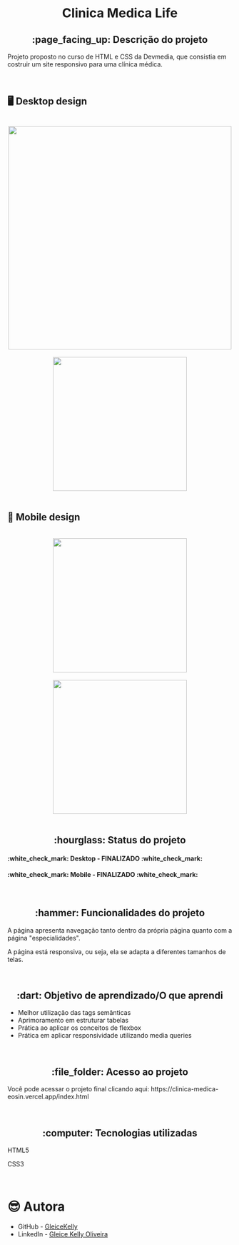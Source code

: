 <h1 align="center">Clinica Medica Life</h1>
<h2 align="center">:page_facing_up: Descrição do projeto</h2>
<p>Projeto proposto no curso de HTML e CSS da Devmedia, que consistia em costruir um site responsivo para uma clínica médica.</p>
<br>

## :desktop_computer: Desktop design
<br>
<div align="center">
<img src="https://github.com/gleicekelly13/Clinica-Medica-Life/assets/80974593/b47f184a-f1fd-4302-a9c4-915c7ea5ad88.png" width="500"/>
</div>
<br>

<div align="center">
<img src="https://github.com/gleicekelly13/Clinica-Medica-Life/assets/80974593/eb50d6cc-bbaa-4ee2-9a83-deb9b9c907c9.png" width="300"/>
</div>
<br>

## :iphone: Mobile design
<br>
<div align="center">
<img src="https://github.com/gleicekelly13/Clinica-Medica-Life/assets/80974593/922cabcb-7fe5-4c3d-b51a-642a5da3d6b7.png" width="300"/>
</div>
<br>

<div align="center">
<img src="https://github.com/gleicekelly13/Clinica-Medica-Life/assets/80974593/e7cee2d1-21e9-4cfc-8c70-e390047d25ad.png" width="300"/>
</div>
<br>

<h2 align="center">:hourglass: Status do projeto </h2>
<h4>:white_check_mark: Desktop - FINALIZADO :white_check_mark: </h4>
<h4>:white_check_mark: Mobile - FINALIZADO :white_check_mark: </h4>
<br>

<h2 align="center">:hammer: Funcionalidades do projeto </h2>
<p>A página apresenta navegação tanto dentro da própria página quanto com a página "especialidades".</p>
<p>A página está responsiva, ou seja, ela se adapta a diferentes tamanhos de telas.</p>
<br>

<h2 align="center"> :dart: Objetivo de aprendizado/O que aprendi </h2>
<ul>
  <li>Melhor utilização das tags semânticas</li>
  <li>Aprimoramento em estruturar tabelas</li>
  <li>Prática ao aplicar os conceitos de flexbox</li>
  <li>Prática em aplicar responsividade utilizando media queries</li>
</ul>
<br>

<h2 align="center"> :file_folder: Acesso ao projeto </h2>
<p> Você pode acessar o projeto final clicando aqui: https://clinica-medica-eosin.vercel.app/index.html </p>
<br>

<h2 align="center"> :computer: Tecnologias utilizadas </h2>
<p>HTML5</p>
<p>CSS3</p>
<br>

# :sunglasses: Autora

- GitHub - [GleiceKelly](https://github.com/gleicekelly13)
- LinkedIn - [Gleice Kelly Oliveira](https://www.linkedin.com/in/gleicekelly13/)
